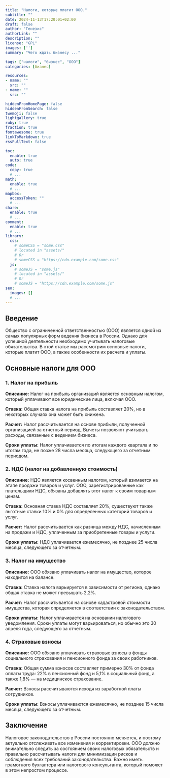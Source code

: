 ```yaml
---
title: "Налоги, которые платит ООО."
subtitle: ""
date: 2024-11-13T17:20:01+02:00
draft: false
author: "Генезис"
authorLink: ""
description: ""
license: "GPL"
images: ['']
summary: "Чего ждать бизнесу ..."

tags: ["налоги", "бизнес", "ООО"]
categories: [бизнес]

resources:
- name: ""
  src: ""
- name: ""
  src: ""

hiddenFromHomePage: false
hiddenFromSearch: false
twemoji: false
lightgallery: true
ruby: true
fraction: true
fontawesome: true
linkToMarkdown: true
rssFullText: false

toc:
  enable: true
  auto: true
code:
  copy: true
  # ...
math:
  enable: true
  # ...
mapbox:
  accessToken: ""
  # ...
share:
  enable: true
  # ...
comment:
  enable: true
  # ...
library:
  css:
    # someCSS = "some.css"
    # located in "assets/"
    # Or
    # someCSS = "https://cdn.example.com/some.css"
  js:
    # someJS = "some.js"
    # located in "assets/"
    # Or
    # someJS = "https://cdn.example.com/some.js"
seo:
  images: []
  # ...
---
```

## Введение

Общество с ограниченной ответственностью (ООО) является одной из самых популярных форм ведения бизнеса в России. Однако для успешной деятельности необходимо учитывать налоговые обязательства. В этой статье мы рассмотрим основные налоги, которые платит ООО, а также особенности их расчета и уплаты.

## Основные налоги для ООО

### 1. Налог на прибыль

**Описание:** Налог на прибыль организаций является основным налогом, который уплачивают все юридические лица, включая ООО.

**Ставка:** Общая ставка налога на прибыль составляет 20%, но в некоторых случаях она может быть снижена.

**Расчет:** Налог рассчитывается на основе прибыли, полученной организацией за отчетный период. Вычеты позволяют учитывать расходы, связанные с ведением бизнеса. 

**Сроки уплаты:** Налог уплачивается по итогам каждого квартала и по итогам года, не позже 28 числа месяца, следующего за отчетным периодом.

### 2. НДС (налог на добавленную стоимость)

**Описание:** НДС является косвенным налогом, который взимается на этапе продажи товаров и услуг. ООО, зарегистрированные как плательщики НДС, обязаны добавлять этот налог к своим товарным ценам.

**Ставка:** Основная ставка НДС составляет 20%, существуют также льготные ставки 10% и 0% для определенных категорий товаров и услуг.

**Расчет:** Налог рассчитывается как разница между НДС, начисленным на продажи и НДС, уплаченным за приобретенные товары и услуги.

**Сроки уплаты:** НДС уплачивается ежемесячно, не позднее 25 числа месяца, следующего за отчетным.

### 3. Налог на имущество

**Описание:** ООО обязано уплачивать налог на имущество, которое находится на балансе.

**Ставка:** Ставка налога варьируется в зависимости от региона, однако общая ставка не может превышать 2,2%.

**Расчет:** Налог рассчитывается на основе кадастровой стоимости имущества, которая определяется в соответствии с законодательством.

**Сроки уплаты:** Налог уплачивается на основании налогового уведомления. Сроки уплаты могут варьироваться, но обычно это 30 апреля года, следующего за отчетным.

### 4. Страховые взносы

**Описание:** ООО обязано уплачивать страховые взносы в фонды социального страхования и пенсионного фонда за своих работников.

**Ставка:** Общая сумма взносов составляет примерно 30% от фонда оплаты труда: 22% в пенсионный фонд и 5,1% в социальный фонд, а также 1,8% — на медицинское страхование.

**Расчет:** Взносы рассчитываются исходя из заработной платы сотрудников.

**Сроки уплаты:** Взносы уплачиваются ежемесячно, не позднее 15 числа месяца, следующего за отчетным.

## Заключение

Налоговое законодательство в России постоянно меняется, и поэтому актуально отслеживать все изменения и корректировки. ООО должно внимательно следить за состоянием своих налоговых обязательств и правильно рассчитывать налоги для минимизации рисков и соблюдения всех требований законодательства. Важно иметь грамотного бухгалтера или налогового консультанта, который поможет в этом непростом процессе.